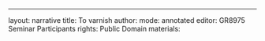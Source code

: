 ---
layout: narrative
title: To varnish
author:
mode: annotated
editor: GR8975 Seminar Participants
rights: Public Domain
materials: 